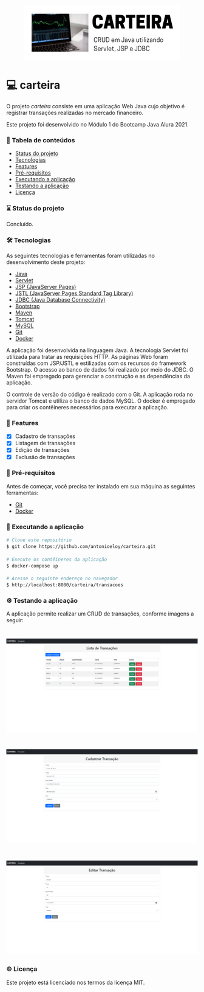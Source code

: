 <h1 align="center">
  <img alt="banner" title="banner" src="src/main/webapp/banner.png" />
</h1>

# :computer: carteira
O projeto *carteira* consiste em uma aplicação Web Java cujo objetivo é registrar transações realizadas no mercado financeiro.

Este projeto foi desenvolvido no Módulo 1 do Bootcamp Java Alura 2021.

### :bookmark_tabs: Tabela de conteúdos
* [Status do projeto](#status)
* [Tecnologias](#tecnologias)
* [Features](#features)
* [Pré-requisitos](#requisitos)
* [Executando a aplicação](#executando)
* [Testando a aplicação](#testando)
* [Licença](#licenca)

<a name="status"/></a>
### :hourglass: Status do projeto
Concluído.

<a name="tecnologias"/></a>
### :hammer_and_wrench: Tecnologias

As seguintes tecnologias e ferramentas foram utilizadas no desenvolvimento deste projeto:

- [Java](https://www.oracle.com/java/)
- [Servlet](https://www.oracle.com/java/technologies/java-servlet-tec.html)
- [JSP (JavaServer Pages)](https://www.oracle.com/java/technologies/jspt.html)
- [JSTL (JavaServer Pages Standard Tag Library)](https://www.oracle.com/java/technologies/java-server-tag-library.html)
- [JDBC (Java Database Connectivity)](https://docs.oracle.com/javase/8/docs/technotes/guides/jdbc/)
- [Bootstrap](https://getbootstrap.com/)
- [Maven](https://maven.apache.org/)
- [Tomcat](http://tomcat.apache.org/)
- [MySQL](https://www.mysql.com/)
- [Git](https://git-scm.com/)
- [Docker](https://www.docker.com/)

A aplicação foi desenvolvida na linguagem Java. A tecnologia Servlet foi utilizada para tratar as requisições HTTP. As páginas Web foram construídas com JSP/JSTL e estilizadas com os recursos do framework Bootstrap. O acesso ao banco de dados foi realizado por meio do JDBC. O Maven foi empregado para gerenciar a construção e as dependências da aplicação.

O controle de versão do código é realizado com o Git. A aplicação roda no servidor Tomcat e utiliza o banco de dados MySQL. O docker é empregado para criar os contêineres necessários para executar a aplicação.

<a name="features"/></a>
### :page_with_curl: Features
- [x] Cadastro de transações
- [x] Listagem de transações
- [x] Edição de transações
- [x] Exclusão de transações

<a name="requisitos"/></a>
### :pencil: Pré-requisitos

Antes de começar, você precisa ter instalado em sua máquina as seguintes ferramentas:
- [Git](https://git-scm.com/)
- [Docker](https://www.docker.com/)

<a name="executando"/></a>
### :rocket: Executando a aplicação

```bash
# Clone este repositório
$ git clone https://github.com/antonioeloy/carteira.git

# Execute os contêineres da aplicação
$ docker-compose up

# Acesse o seguinte endereço no navegador
$ http://localhost:8080/carteira/transacoes
```

<a name="testando"/></a>
### :gear: Testando a aplicação

A aplicação permite realizar um CRUD de transações, conforme imagens a seguir:

<h1 align="center">
  <img alt="listagem" title="listagem" src="src/main/webapp/listagem.PNG" />
</h1>

<h1 align="center">
  <img alt="cadastro" title="cadastro" src="src/main/webapp/cadastro.PNG" />
</h1>

<h1 align="center">
  <img alt="edicao" title="edicao" src="src/main/webapp/edicao.PNG" />
</h1>

<a name="licenca"/></a>
### :copyright: Licença

Este projeto está licenciado nos termos da licença MIT.
